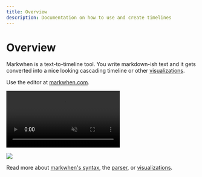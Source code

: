 ```yaml
---
title: Overview
description: Documentation on how to use and create timelines
---
```


# Overview

Markwhen is a text-to-timeline tool. You write markdown-ish text and it gets converted into a nice looking cascading timeline or other [visualizations](/visualizations).

Use the editor at [markwhen.com](https://markwhen.com).

<video autoplay loop playsinline muted src="https://blog.markwhen.com/images/jump.webm"></video>

![](https://blog.markwhen.com/images/calendar1.png)

Read more about [markwhen's syntax](/syntax/overview), the [parser](/parser/playground), or [visualizations](/visualizations).
